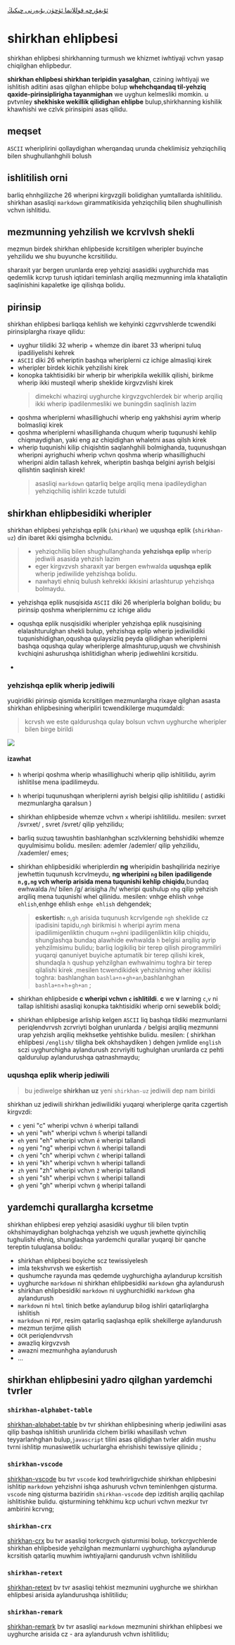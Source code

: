 [ئۇيغۇرچە قوللانما ئۈچۈن بۇيەرنى چىكىڭ](https://gitee.com/silvaq/shirkhan-alphabet/blob/master/README-ug.md)

# shirkhan ehlipbesi

shirkhan ehlipbesi shirkhanning turmush we khizmet iwhtiyaji vchvn yasap chiqilghan ehlipbedur.

**shirkhan ehlipbesi shirkhan teripidin yasalghan**, czining iwhtiyaji we ishlitish aditini asas qilghan ehlipbe bolup **whehchqandaq til-yehziq qaxide-pirinsiplirigha tayanmighan** we uyghun kelmesliki momkin. u pvtvnley **shekhiske wekillik qilidighan ehlipbe** bulup,shirkhanning kishilik khawhishi we czlvk pirinsipini asas qilidu.

## meqset

`ASCII` wheriplirini qollaydighan wherqandaq urunda cheklimisiz yehziqchiliq bilen shughullanhghili bolush

## ishlitilish orni

barliq ehnhgilizche 26 wheripni kirgvzgili bolidighan yumtallarda ishlitilidu.
shirkhan asasliqi `markdown` girammatikisida yehziqchiliq bilen shughullinish vchvn ishlitidu.

## mezmunning yehzilish we kcrvlvsh shekli

mezmun birdek shirkhan ehlipbeside kcrsitilgen wheripler buyinche yehzilidu we shu buyunche kcrsitilidu.

sharaxit yar bergen urunlarda erep yehziqi asasidiki uyghurchida mas qedemlik kcrvp turush iqtidari teminlash arqiliq mezmunning imla khataliqtin saqlinishini kapaletke ige qilishqa bolidu.

## pirinsip

shirkhan ehlipbesi barliqqa kehlish we kehyinki czgvrvshlerde tcwendiki pirinsiplargha rixaye qilidu:

- uyghur tilidiki 32 wherip + whemze din ibaret 33 wheripni tuluq ipadiliyelishi kehrek
- `ASCII` diki 26 wheriptin bashqa wheriplerni cz ichige almasliqi kirek
- wheripler birdek kichik yehzilishi kirek
- konopka takhtisidiki bir wherip bir wheripkila wekillik qilishi, birikme wherip ikki musteqil wherip sheklide kirgvzvlishi kirek
  > dimekchi whazirqi uyghurche kirgvzgvchlerdek bir wherip arqiliq ikki wherip ipadilenmesliki we buningdin saqlinish lazim
- qoshma wheriplerni whasillighuchi wherip eng yakhshisi ayrim wherip bolmasliqi kirek
- qoshma wheriplerni whasillighanda chuqum wherip tuqunushi kehlip chiqmaydighan, yaki eng az chiqidighan whaletni asas qilsh kirek
- wherip tuqunishi kilip chiqishtin saqlanhghili bolmighanda, tuqunushqan wheripni ayrighuchi wherip vchvn qoshma wherip whasillighuchi wheripni aldin tallash kehrek, wheriptin bashqa belgini ayrish belgisi qilishtin saqlinish kirek!
  > asasliqi `markdown` qatarliq belge arqiliq mena ipadileydighan yehziqchiliq ishliri kczde tutuldi

## shirkhan ehlipbesidiki wheripler

shirkhan ehlipbesi yehzishqa eplik (`shirkhan`) we uqushqa eplik (`shirkhan-uz`) din ibaret ikki qisimgha bclvnidu.

> - yehziqchiliq bilen shughullanghanda **yehzishqa eplip** wherip jediwili asasida yehzish lazim
> - eger kirgvzvsh sharaxit yar bergen ewhwalda **uqushqa eplik** wherip jediwilide yehzishqa bolidu.
> - nawhayti ehniq bulush kehrekki ikkisini arlashturup yehzishqa bolmaydu.

- yehzishqa eplik nusqisida `ASCII` diki 26 wheriplerla bolghan bolidu; bu pirinsip qoshma wheriplernimu cz ichige alidu
- oqushqa eplik nusqisidiki wheripler yehzishqa eplik nusqisining elalashturulghan shekli bulup, yehzishqa eplip wherip jediwilidiki tuqunishidighan,oqushqa qulaysizliq peyda qilidighan wheriplerni bashqa oqushqa qulay wheriplerge almashturup,uqush we chvshinish kvchiqini ashurushqa ishlitidighan wherip jediwehlini kcrsitidu.

-

### yehzishqa eplik wherip jediwili

yuqiridiki pirinsip qismida kcrsitilgen mezmunlargha rixaye qilghan asasta shirkhan ehlipbesining wheripliri tcwendikilerge muqumdaldi:

> kcrvsh we este qaldurushqa qulay bolsun vchvn uyghurche wheripler bilen birge birildi

![](https://shirkhan-alphabet.oss-cn-beijing.aliyuncs.com/shirkhan-alphabet/shirkhan-alphabet-table.jpg)

#### izawhat

- `h` wheripi qoshma wherip whasillighuchi wherip qilip ishlitilidu, ayrim ishlitilse mena ipadilimeydu.
- `h` wheripi tuqunushqan wheriplerni ayrish belgisi qilip ishlitilidu ( astidiki mezmunlargha qaralsun )
- shirkhan ehlipbeside whemze vchvn `x` wheripi ishlitilidu. mesilen: svrxet /svrxet/ , svret /svret/ qilip yehzilidu;
- barliq suzuq tawushtin bashlanhghan sczlvklerning behshidiki whemze quyulmisimu bolidu. mesilen: ademler /ademler/ qilip yehzilidu, /xademler/ emes;
- shirkhan ehlipbesidiki wheriplerdin **ng** wheripidin bashqilirida neziriye jewhettin tuqunush kcrvlmeydu, **ng wheripini `ng` bilen ipadiligende `n,g,ng` vch wherip arisida mena tuqunishi kehlip chiqidu**,bundaq ewhwalda /n/ bilen /g/ arisigha /h/ wheripi qushulup `nhg` qilip yehzish arqiliq mena tuqunishi whel qilinidu. mesilen: vnhge ehlish `vnhge ehlish`,enhge ehlish `enhge ehlish` dehgendek;

  > **eskertish:** `n`,`gh` arisida tuqunush kcrvlgende `ngh` sheklide cz ipadisini tapidu,`ngh` birikmisi `h` wheripi ayrim mena ipadilimigenliktin chuqum `n+gh`ni ipadiligenliktin kilip chiqidu, shunglashqa bundaq alawhide ewhwalda `h` belgisi arqiliq ayrip yehzilmisimu bulidu;
  > barliq logikiliq bir terep qilish pirogrammiliri yuqarqi qanuniyet buyiche aptumatik bir terep qilishi kirek, shundaqla `h` qushup yehzilghan ewhwalnimu toghra bir terep qilalishi kirek ,mesilen tcwendikidek yehzishning wher ikkilisi toghra: bashlanghan `bashla+n`+`gh+an`,bashlanhghan ` bashla+n`+`h`+`gh+an` ;

- shirkhan ehlipbeside **c wheripi vchvn `c` ishlitildi**. **c** we **v** larning `c`,`v` ni tallap ishlitishi asasliqi konupka takhtisidiki wherip orni seweblik boldi;
- shirkhan ehlipbesige arliship kelgen `ASCII` liq bashqa tildiki mezmunlarni periqlendvrvsh zcrvriyti bolghan urunlarda `/` belgisi arqiliq mezmunni urap yehzish arqiliq mekhsetke yehtishke bulidu. mesilen: ( shirkhan ehlipbesi `/english/` tiligha bek okhshaydiken ) dehgen jvmlide `english` sczi uyghurchigha aylandurush zcrvriyiti tughulghan urunlarda cz pehti qaldurulup aylandurushqa qatnashmaydu;

### uqushqa eplik wherip jediwili

> bu jediwelge **shirkhan uz** yeni `shirkhan-uz` jediwili dep nam birildi

shirkhan uz jediwili shirkhan jediwilidiki yuqarqi wheriplerge qarita czgertish kirgvzdi:

- `c` yeni "c" wheripi vchvn `ô` wheripi tallandi
- `wh` yeni "wh" wheripi vchvn `ĥ` wheripi tallandi
- `eh` yeni "eh" wheripi vchvn `ê` wheripi tallandi
- `ng` yeni "ng" wheripi vchvn `ñ` wheripi tallandi
- `ch` yeni "ch" wheripi vchvn `ĉ` wheripi tallandi
- `kh` yeni "kh" wheripi vchvn `h` wheripi tallandi
- `zh` yeni "zh" wheripi vchvn `ž` wheripi tallandi
- `sh` yeni "sh" wheripi vchvn `ŝ` wheripi tallandi
- `gh` yeni "gh" wheripi vchvn `ĝ` wheripi tallandi

## yardemchi qurallargha kcrsetme

shirkhan ehlipbesi erep yehziqi asasidiki uyghur tili bilen tvptin okhshimaydighan bolghachqa yehzish we uqush jewhette qiyinchiliq tughulishi ehniq, shunglashqa yardemchi qurallar yuqarqi bir qanche tereptin tuluqlansa bolidu:

- shirkhan ehlipbesi boyiche scz tewissiyelesh
- imla tekshvrvsh we eskertish
- qushumche rayunda mas qedemde uyghurchigha aylandurup kcrsitish
- uyghurche `markdown` ni shirkhan ehlipbesidiki `markdown` gha aylandurush
- shirkhan ehlipbesidiki `markdown` ni uyghurchidiki `markdown` gha aylandurush
- `markdown` ni `html` tinich betke aylandurup bilog ishliri qatarliqlargha ishlitish
- `markdown` ni `PDF`, resim qatarliq saqlashqa eplik shekillerge aylandurush
- mezmun terjime qilish
- `OCR` periqlendvrvsh
- awazliq kirgvzvsh
- awazni mezmunhgha aylandurush
- ...

## shirkhan ehlipbesini yadro qilghan yardemchi tvrler

### `shirkhan-alphabet-table`

[shirkhan-alphabet-table](https://gitee.com/silvaq/shirkhan-alphabet-table)
bv tvr shirkhan ehlipbesining wherip jediwilini asas qilip bashqa ishlitish urunlirida clchem birliki whasillash vchvn teyyarlanhghan bulup,`javascript` tilini asas qilidighan tvrler aldin mushu tvrni ishlitip munasiwetlik uchurlargha ehrishishi tewissiye qilinidu
;

### `shirkhan-vscode`

[shirkhan-vscode](https://gitee.com/silvaq/shirkhan-vscode)
bu tvr `vscode` kod tewhrirligvchide shirkhan ehlipbesini ishlitip `markdown` yehzishni ishqa ashurush vchvn teminlenhgen qisturma. `vscode` ning qisturma baziridin `shirkhan-vscode` dep izditish arqiliq qachilap ishlitishke bulidu.
qisturmining tehkhimu kcp uchuri vchvn mezkur tvr ambirini kcrvng;

### `shirkhan-crx`

[shirkhan-crx](https://gitee.com/silvaq/shirkhan-crx)
bu tvr asasliqi torkcrgvch qisturmisi bolup, torkcrgvchlerde shirkhan ehlipbeside yehzilghan mezmunlarni uyghurchigha aylandurup kcrsitish qatarliq muwhim iwhtiyajlarni qandurush vchvn ishlitilidu

### `shirkhan-retext`

[shirkhan-retext](https://gitee.com/silvaq/shirkhan-retext)
bv tvr asasliqi tehkist mezmunini uyghurche we shirkhan ehlipbesi arisida aylandurushqa ishlitilidu;

### `shirkhan-remark`

[shirkhan-remark](https://gitee.com/silvaq/shirkhan-remark)
bv tvr asasliqi `markdown` mezmunini shirkhan ehlipbesi we uyghurche arisida cz - ara aylandurush vchvn ishlitilidu;
